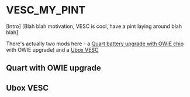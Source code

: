 # VESC_MY_PINT

[Intro]
[Blah blah motivation, VESC is cool, have a pint laying around blah blah]

There's actually two mods here - a [Quart battery upgrade with OWIE chip](#quart-with-owie-upgrade) with OWIE upgrade) and a [Ubox VESC](#ubox-vesc)

## Quart with OWIE upgrade

## Ubox VESC

